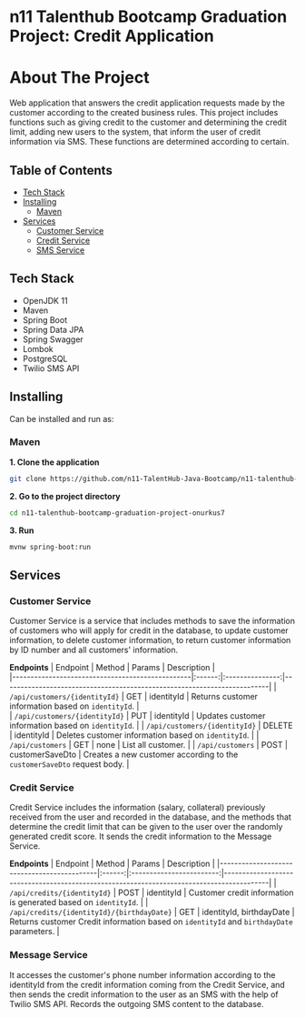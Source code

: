 # n11 Talenthub Bootcamp Graduation Project: Credit Application

# About The Project
Web application that answers the credit application requests made by the customer according to the created business rules. This project includes functions such as giving credit to the customer and determining the credit limit, adding new users to the system, that inform the user of credit information via SMS. These functions are determined according to certain.
## Table of Contents
- [Tech Stack](#tech-stack)
- [Installing](#installing)
    - [Maven](#maven)
- [Services](#services)
    - [Customer Service](#customer-service)
    - [Credit Service](#credit-service)
    - [SMS Service](#sms-service)
  

## Tech Stack
- OpenJDK 11
- Maven
- Spring Boot
- Spring Data JPA
- Spring Swagger
- Lombok
- PostgreSQL
- Twilio SMS API


## Installing
Can be installed and run as:
### Maven
**1. Clone the application**

```bash
git clone https://github.com/n11-TalentHub-Java-Bootcamp/n11-talenthub-bootcamp-graduation-project-onurkus7
```
**2. Go to the project directory**
```bash
cd n11-talenthub-bootcamp-graduation-project-onurkus7
```
**3. Run**
```bash
mvnw spring-boot:run
```
## Services

### Customer Service
Customer Service is a service that includes methods to save the information of customers who will apply for credit in the database, to update customer information, to delete customer information, to return customer information by ID number and all customers' information.

**Endpoints**
| Endpoint                                        | Method |  Params         | Description                                                             |                   
|-------------------------------------------------|:------:|:---------------:|-------------------------------------------------------------------------|
|  `/api/customers/{identityId}`                  | GET    | identityId      | Returns customer information based on `identityId`.                     |                  
|  `/api/customers/{identityId}`                  | PUT    | identityId      | Updates customer information based on `identityId`.                     |
|  `/api/customers/{identityId}`                  | DELETE | identityId      | Deletes customer information based on `identityId`.                     |
|  `/api/customers`                               | GET    | none            | List all customer.                                                      |
|  `/api/customers`                               | POST   | customerSaveDto | Creates a new customer according to the `customerSaveDto` request body. |


### Credit Service
Credit Service includes the information (salary, collateral) previously received from the user and recorded in the database, and the methods that determine the credit limit that can be given to the user over the randomly generated credit score. It sends the credit information to the Message Service.

**Endpoints**
| Endpoint                                   | Method |  Params                  | Description                                                                              | 
|--------------------------------------------|:------:|:------------------------:|------------------------------------------------------------------------------------------|
| `/api/credits/{identityId}`                | POST   | identityId               | Customer credit information is generated based on `identityId`.                          | 
| `/api/credits/{identityId}/{birthdayDate}` | GET    | identityId, birthdayDate | Returns customer Credit information based on `identityId` and `birthdayDate` parameters. |


### Message Service
It accesses the customer's phone number information according to the identityId from the credit information coming from the Credit Service, and then sends the credit information to the user as an SMS with the help of Twilio SMS API. Records the outgoing SMS content to the database.
